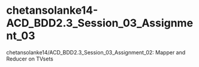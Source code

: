 # chetansolanke14-ACD_BDD2.3_Session_03_Assignment_03
chetansolanke14/ACD_BDD2.3_Session_03_Assignment_02: Mapper and Reducer on TVsets
